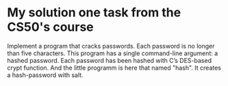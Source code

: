 # My solution one task from the CS50's course
Implement a program that cracks passwords.  Each password is no longer than five characters. This program has a single command-line argument: a hashed password.  Each password has been hashed with C’s DES-based crypt function.
And the little programm is here that named "hash". It creates a hash-password with salt.
